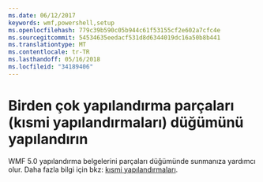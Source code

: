 ```yaml
---
ms.date: 06/12/2017
keywords: wmf,powershell,setup
ms.openlocfilehash: 779c39b590c05b944c61f53155cf2e602a7cfc4e
ms.sourcegitcommit: 54534635eedacf531d8d6344019dc16a50b8b441
ms.translationtype: MT
ms.contentlocale: tr-TR
ms.lasthandoff: 05/16/2018
ms.locfileid: "34189406"
---
```

# <a name="configure-node-with-multiple-configuration-fragments-partial-configurations"></a>Birden çok yapılandırma parçaları (kısmi yapılandırmaları) düğümünü yapılandırın

WMF 5.0 yapılandırma belgelerini parçaları düğümünde sunmanıza yardımcı olur. Daha fazla bilgi için bkz: [kısmi yapılandırmaları](https://msdn.microsoft.com/powershell/dsc/partialconfigs).
